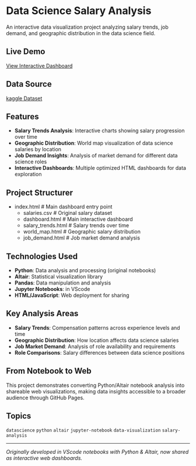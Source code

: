 # Data Science Salary Analysis

An interactive data visualization project analyzing salary trends, job demand, and geographic distribution in the data science field.

## Live Demo
[View Interactive Dashboard](https://rbaraka.github.io/Data-Science-Salary-Analysis/)

## Data Source
[kaggle Dataset](https://www.kaggle.com/datasets/adilshamim8/salaries-for-data-science-jobs)

## Features

- **Salary Trends Analysis**: Interactive charts showing salary progression over time
- **Geographic Distribution**: World map visualization of data science salaries by location
- **Job Demand Insights**: Analysis of market demand for different data science roles
- **Interactive Dashboards**: Multiple optimized HTML dashboards for data exploration

## Project Structurer
- index.html # Main dashboard entry point 
    - salaries.csv # Original salary dataset
    - dashboard.html # Main interactive dashboard
    - salary_trends.html # Salary trends over time
    - world_map.html # Geographic salary distribution
    - job_demand.html # Job market demand analysis


## Technologies Used

- **Python**: Data analysis and processing (original notebooks)
- **Altair**: Statistical visualization library
- **Pandas**: Data manipulation and analysis
- **Jupyter Notebooks**: in VScode
- **HTML/JavaScript**: Web deployment for sharing

## Key Analysis Areas

- **Salary Trends**: Compensation patterns across experience levels and time
- **Geographic Distribution**: How location affects data science salaries
- **Job Market Demand**: Analysis of role availability and requirements
- **Role Comparisons**: Salary differences between data science positions

## From Notebook to Web

This project demonstrates converting Python/Altair notebook analysis into shareable web visualizations, making data insights accessible to a broader audience through GitHub Pages.

## Topics
`datascience` `python` `altair` `jupyter-notebook` `data-visualization` `salary-analysis`

---

*Originally developed in VScode notebooks with Python & Altair, now shared as interactive web dashboards.*

